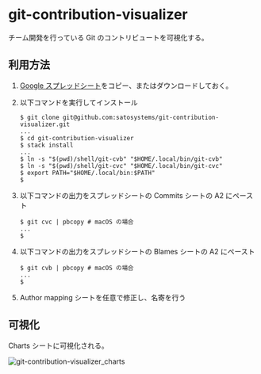# git-contribution-visualizer

チーム開発を行っている Git のコントリビュートを可視化する。

## 利用方法

1. [Google スプレッドシート](https://docs.google.com/spreadsheets/d/1u2qs3_BSb9R72DWI-MkloH0AcBiea_z0cKeVMlxQ3Rc/edit#gid=0)をコピー、またはダウンロードしておく。
2. 以下コマンドを実行してインストール

    ```shell-session
    $ git clone git@github.com:satosystems/git-contribution-visualizer.git
    ...
    $ cd git-contribution-visualizer
    $ stack install
    ...
    $ ln -s "$(pwd)/shell/git-cvb" "$HOME/.local/bin/git-cvb"
    $ ln -s "$(pwd)/shell/git-cvc" "$HOME/.local/bin/git-cvc"
    $ export PATH="$HOME/.local/bin:$PATH"
    $
    ```

3. 以下コマンドの出力をスプレッドシートの Commits シートの A2 にペースト

    ```shell-session
    $ git cvc | pbcopy # macOS の場合
    ...
    $
    ```

4. 以下コマンドの出力をスプレッドシートの Blames シートの A2 にペースト

    ```shell-session
    $ git cvb | pbcopy # macOS の場合
    ...
    $
    ```

5. Author mapping シートを任意で修正し、名寄を行う

## 可視化

Charts シートに可視化される。

![git-contribution-visualizer_charts](https://user-images.githubusercontent.com/1842469/222305124-14d4b8d1-11c8-4d21-88ee-0272af6c508b.png)
